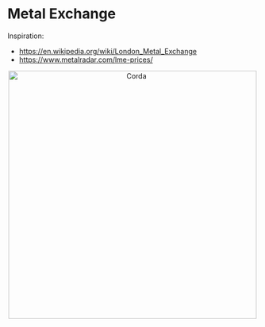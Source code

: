 # Metal Exchange

Inspiration: 
* https://en.wikipedia.org/wiki/London_Metal_Exchange
* https://www.metalradar.com/lme-prices/

<p align="center">
  <img src="https://www.corda.net/wp-content/uploads/2016/11/fg005_corda_b.png" alt="Corda" width="500">
</p>
